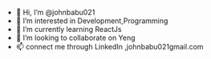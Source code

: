 - 👋 Hi, I’m @johnbabu021
- 👀 I’m interested in Development,Programming
- 🌱 I’m currently learning ReactJs
- 💞️ I’m looking to collaborate on Yeng
- 📫 connect me through LinkedIn ,johnbabu021gmail.com

<!---
johnbabu021/johnbabu021 is a ✨ special ✨ repository because its `README.md` (this file) appears on your GitHub profile.
You can click the Preview link to take a look at your changes.
--->

